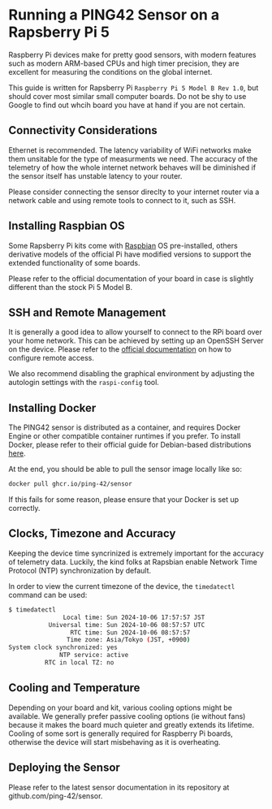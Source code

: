 # Running a PING42 Sensor on a Rapsberry Pi 5

Raspberry Pi devices make for pretty good sensors, with modern features such as modern ARM-based CPUs and high timer precision, they are excellent for measuring the conditions on the global internet.

This guide is written for Rapsberry Pi `Raspberry Pi 5 Model B Rev 1.0`, but should cover most similar small computer boards. Do not be shy to use Google to find out whcih board you have at hand if you are not certain.

## Connectivity Considerations

Ethernet is recommended. The latency variability of WiFi networks make them unsitable for the type of measurments we need. The accuracy of the telemetry of how the whole internet network behaves will be diminished if the sensor itself has unstable latency to your router.

Please consider connecting the sensor direclty to your internet router via a network cable and using remote tools to connect to it, such as SSH.

## Installing Raspbian OS

Some Rapsberry Pi kits come with [Raspbian](https://www.raspberrypi.com/software/) OS pre-installed, others derivative models of the official Pi have modified versions to support the extended functionality of some boards.

Please refer to the official documentation of your board in case is slightly different than the stock Pi 5 Model B.

## SSH and Remote Management

It is generally a good idea to allow yourself to connect to the RPi board over your home network. This can be achieved by setting up an OpenSSH Server on the device. Please refer to the [official documentation](https://www.raspberrypi.com/documentation/computers/remote-access.html) on how to configure remote access.

We also recommend disabling the graphical environment by adjusting the autologin settings with the `raspi-config` tool.

## Installing Docker

The PING42 sensor is distributed as a container, and requires Docker Engine or other compatible container runtimes if you prefer. To install Docker, please refer to their official guide for Debian-based distributions [here](https://docs.docker.com/engine/install/debian/).

At the end, you should be able to pull the sensor image locally like so:

```bash
docker pull ghcr.io/ping-42/sensor
```

If this fails for some reason, please ensure that your Docker is set up correctly.

## Clocks, Timezone and Accuracy

Keeping the device time syncrinized is extremely important for the accuracy of telemetry data. Luckily, the kind folks at Rapsbian enable Network Time Protocol (NTP) synchronization by default. 

In order to view the current timezone of the device, the `timedatectl` command can be used:

```bash
$ timedatectl
               Local time: Sun 2024-10-06 17:57:57 JST
           Universal time: Sun 2024-10-06 08:57:57 UTC
                 RTC time: Sun 2024-10-06 08:57:57
                Time zone: Asia/Tokyo (JST, +0900)
System clock synchronized: yes
              NTP service: active
          RTC in local TZ: no
```

## Cooling and Temperature

Depending on your board and kit, various cooling options might be available. We generally prefer passive cooling options (ie without fans) because it makes the board much quieter and greatly extends its lifetime. Cooling of some sort is generally required for Raspberry Pi boards, otherwise the device will start misbehaving as it is overheating.

## Deploying the Sensor

Please refer to the latest sensor documentation in its repository at github.com/ping-42/sensor.
